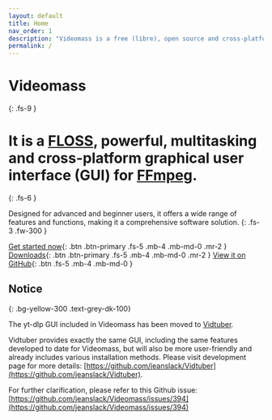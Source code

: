 ```yaml
---
layout: default
title: Home
nav_order: 1
description: "Videomass is a free (libre), open source and cross-platform GUI for FFmpeg."
permalink: /
---
```


# Videomass
{: .fs-9 }

# It is a [FLOSS](https://www.gnu.org/philosophy/floss-and-foss.en.html), powerful, multitasking and cross-platform graphical user interface (GUI) for [FFmpeg](https://www.ffmpeg.org/).
{: .fs-6 }

Designed for advanced and beginner users, it offers a wide range of features and functions, making it a comprehensive software solution. 
{: .fs-3 .fw-300 }

[Get started now](Docs.md){: .btn .btn-primary .fs-5 .mb-4 .mb-md-0 .mr-2 } 
[Downloads](download_installation.md){: .btn .btn-primary .fs-5 .mb-4 .mb-md-0 .mr-2 } 
[View it on GitHub](https://github.com/jeanslack/Videomass){: .btn .fs-5 .mb-4 .mb-md-0 }

## Notice
{: .bg-yellow-300 .text-grey-dk-100}

The yt-dlp GUI included in Videomass has been moved to [Vidtuber](https://github.com/jeanslack/Vidtuber).

Vidtuber provides exactly the same GUI, including the same features developed to date for Videomass, but will also be more user-friendly and already includes various installation methods. Please visit development page for more details: 
[https://github.com/jeanslack/Vidtuber](https://github.com/jeanslack/Vidtuber).

For further clarification, please refer to this Github issue: [https://github.com/jeanslack/Videomass/issues/394](https://github.com/jeanslack/Videomass/issues/394)



